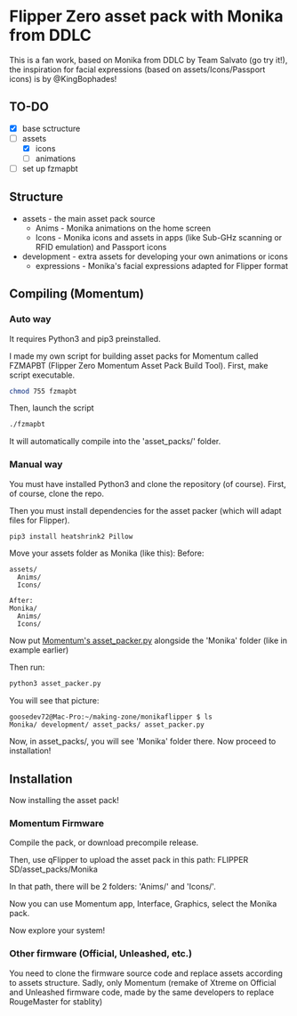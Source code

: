 # Flipper Zero asset pack with Monika from DDLC

This is a fan work, based on Monika from DDLC by Team Salvato (go try it!), the inspiration for facial expressions (based on assets/Icons/Passport icons) is by @KingBophades!

## TO-DO
- [x] base sctructure
- [ ] assets
  - [x] icons
  - [ ] animations
- [ ] set up fzmapbt
## Structure

- assets - the main asset pack source
  - Anims - Monika animations on the home screen
  - Icons - Monika icons and assets in apps (like Sub-GHz scanning or RFID emulation) and Passport icons
- development - extra assets for developing your own animations or icons
  - expressions - Monika's facial expressions adapted for Flipper format
  
## Compiling (Momentum)
### Auto way
It requires Python3 and pip3 preinstalled.

I made my own script for building asset packs for Momentum called FZMAPBT (Flipper Zero Momentum Asset Pack Build Tool).
First, make script executable.
```bash
chmod 755 fzmapbt
```

Then, launch the script
```bash
./fzmapbt
```

It will automatically compile into the 'asset_packs/' folder.

### Manual way

You must have installed Python3 and clone the repository (of course).
First, of course, clone the repo.

Then you must install dependencies for the asset packer (which will adapt files for Flipper).
```bash
pip3 install heatshrink2 Pillow
```

Move your assets folder as Monika (like this):
Before:
```
assets/
  Anims/
  Icons/
```
```
After:
Monika/
  Anims/
  Icons/
```

Now put [Momentum's asset_packer.py](https://github.com/Next-Flip/Momentum-Firmware/blob/dev/scripts/asset_packer.py) alongside the 'Monika' folder (like in example earlier)

Then run:
```bash
python3 asset_packer.py
```

You will see that picture:
```
goosedev72@Mac-Pro:~/making-zone/monikaflipper $ ls
Monika/ development/ asset_packs/ asset_packer.py
```

Now, in asset_packs/, you will see 'Monika' folder there. Now proceed to installation!
## Installation
Now installing the asset pack!
### Momentum Firmware

Compile the pack, or download precompile release.

Then, use qFlipper to upload the asset pack in this path:
FLIPPER SD/asset_packs/Monika

In that path, there will be 2 folders: 'Anims/' and 'Icons/'.

Now you can use Momentum app, Interface, Graphics, select the Monika pack.

Now explore your system!

### Other firmware (Official, Unleashed, etc.)

You need to clone the firmware source code and replace assets according to assets structure.
Sadly, only Momentum (remake of Xtreme on Official and Unleashed firmware code, made by the same developers to replace RougeMaster for stablity)
